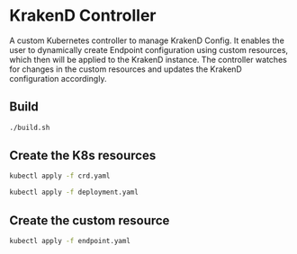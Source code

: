 # KrakenD Controller

A custom Kubernetes controller to manage KrakenD Config. It enables the user to dynamically create Endpoint configuration using custom resources, which then will be applied to the KrakenD instance. The controller watches for changes in the custom resources and updates the KrakenD configuration accordingly.

## Build

```bash
./build.sh
```

## Create the K8s resources

```bash
kubectl apply -f crd.yaml

kubectl apply -f deployment.yaml
```

## Create the custom resource

```bash
kubectl apply -f endpoint.yaml
```

```

```
